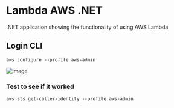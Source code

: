 # Lambda AWS .NET
.NET application showing the functionality of using AWS Lambda

## Login CLI
``` powersehl
aws configure --profile aws-admin
```
![image](https://github.com/user-attachments/assets/0853554a-bdc1-47dc-9fe7-e39bd98f0453)

### Test to see if it worked
``` powersehl
aws sts get-caller-identity --profile aws-admin
```

